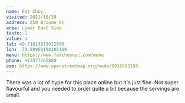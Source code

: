 ```yaml
---
name: Fat Choy
visited: 2021/10/30
address: 250 Broome St
area: Lower East Side
taste: 1
value: 1
lat: 40.71813873912506
lon: -73.98969190385769
menu: https://www.fatchoynyc.com/menu
phone: +13477785889
osm: https://www.openstreetmap.org/node/5916553158
---
```


There was a lot of hype for this place online but it's just fine. Not super flavourful and you needed to order quite a bit because the servings are small.
